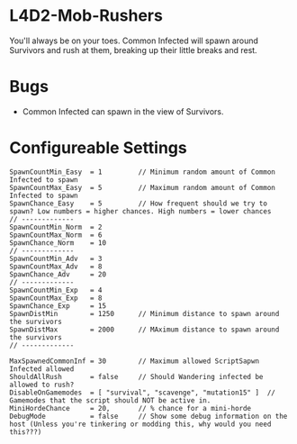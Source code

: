# L4D2-Mob-Rushers
You'll always be on your toes. Common Infected will spawn around Survivors and rush at them, breaking up their little breaks and rest.

# Bugs
- Common Infected can spawn in the view of Survivors.

# Configureable Settings
	SpawnCountMin_Easy 	= 1			// Minimum random amount of Common Infected to spawn
	SpawnCountMax_Easy 	= 5			// Maximum random amount of Common Infected to spawn
	SpawnChance_Easy 	= 5			// How frequent should we try to spawn? Low numbers = higher chances. High numbers = lower chances
	// -------------
	SpawnCountMin_Norm 	= 2
	SpawnCountMax_Norm 	= 6
	SpawnChance_Norm 	= 10
	// -------------
	SpawnCountMin_Adv 	= 3
	SpawnCountMax_Adv 	= 8
	SpawnChance_Adv 	= 20
	// -------------
	SpawnCountMin_Exp 	= 4
	SpawnCountMax_Exp 	= 8
	SpawnChance_Exp     = 15
	SpawnDistMin 		= 1250		// Minimum distance to spawn around the survivors
	SpawnDistMax 		= 2000		// MAximum distance to spawn around the survivors
	// -------------

	MaxSpawnedCommonInf = 30		// Maximum allowed ScriptSapwn Infected allowed
	ShouldAllRush 		= false		// Should Wandering infected be allowed to rush?
	DisableOnGamemodes 	= [ "survival", "scavenge", "mutation15" ]	// Gamemodes that the script should NOT be active in.
	MiniHordeChance     = 20, 		// % chance for a mini-horde
	DebugMode 			= false 	// Show some debug information on the host (Unless you're tinkering or modding this, why would you need this???)
